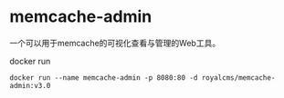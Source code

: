 # memcache-admin
一个可以用于memcache的可视化查看与管理的Web工具。

docker run 
```
docker run --name memcache-admin -p 8080:80 -d royalcms/memcache-admin:v3.0
```